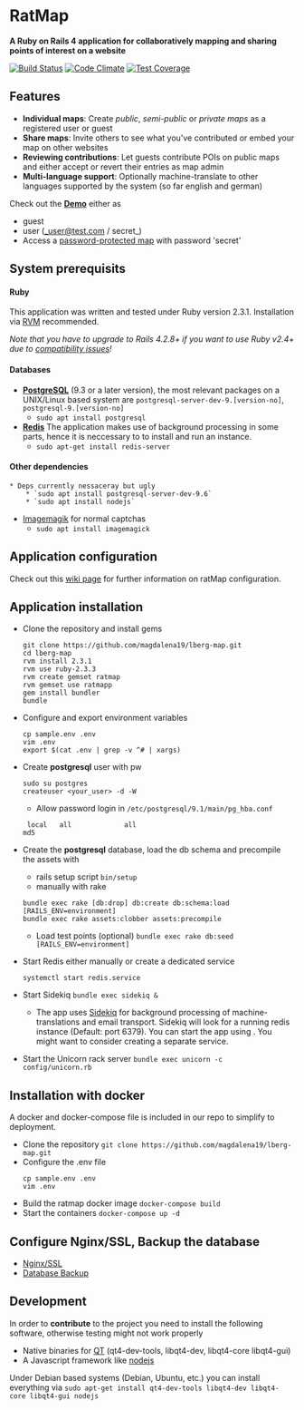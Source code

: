 # **RatMap**

**A Ruby on Rails 4 application for collaboratively mapping and sharing points of interest on a website**

  
  [![Build Status](https://travis-ci.org/magdalena19/lberg-map.svg?branch=master)](https://travis-ci.org/magdalena19/lberg-map)
  [![Code Climate](https://codeclimate.com/github/magdalena19/lberg-map/badges/gpa.svg)](https://codeclimate.com/github/magdalena19/lberg-map)
  [![Test Coverage](https://codeclimate.com/github/magdalena19/lberg-map/badges/coverage.svg)](https://codeclimate.com/github/magdalena19/lberg-map/coverage)

## **Features**

* **Individual maps**: Create _public_, _semi-public_ or _private maps_ as a registered user or guest
* **Share maps**: Invite others to see what you've contributed or embed your map on other websites
* **Reviewing contributions**: Let guests contribute POIs on public maps and either accept or revert their entries as map admin
* **Multi-language support**: Optionally machine-translate to other languages supported by the system (so far english and german)

Check out the **[Demo](https://korner.lynx.uberspace.de)** either as
* guest 
* user (_user@test.com / secret_)
* Access a [password-protected map](https://korner.lynx.uberspace.de/en/secret5) with password 'secret'
  
## **System prerequisits**
#### **Ruby**
  This application was written and tested under Ruby version 2.3.1. Installation via [RVM](https://rvm.io/) recommended. 
	
	
  
  _Note that you have to upgrade to Rails 4.2.8+ if you want to use Ruby v2.4+ due to [compatibility issues](https://weblog.rubyonrails.org/2017/2/21/Rails-4-2-8-has-been-released/)!_
  
#### **Databases**
* **[PostgreSQL](https://www.postgresql.org/)** (9.3 or a later version), the most relevant packages on a UNIX/Linux based system are `postgresql-server-dev-9.[version-no]`, `postgresql-9.[version-no]`
	* `sudo apt install postgresql`
* **[Redis](https://redis.io/)** The application makes use of background processing in some parts, hence it is neccessary to to install and run an instance.
	* `sudo apt-get install redis-server`
  
#### **Other dependencies**
	* Deps currently nessaceray but ugly
		* `sudo apt install postgresql-server-dev-9.6`
		* `sudo apt install nodejs`
  * [Imagemagik](https://www.imagemagick.org/) for normal captchas
	* `sudo apt install imagemagick`
  

## **Application configuration**
Check out this [wiki page](https://github.com/magdalena19/lberg-map/wiki/Application-configuration) for further information on ratMap configuration.
## **Application installation**
* Clone the repository and install gems
    ```
    git clone https://github.com/magdalena19/lberg-map.git
    cd lberg-map
    rvm install 2.3.1
    rvm use ruby-2.3.3
    rvm create gemset ratmap
    rvm gemset use ratmapp
    gem install bundler
    bundle
    ```
* Configure and export environment variables
	```
	cp sample.env .env
	vim .env
	export $(cat .env | grep -v ^# | xargs)
	```
* Create **postgresql** user with pw
	```
	sudo su postgres
	createuser <your_user> -d -W
	```
	* Allow password login in `/etc/postgresql/9.1/main/pg_hba.conf`
	```
	 local   all             all                                     md5
	```
* Create the **postgresql** database, load the db schema and precompile the assets with 
	* rails setup script `bin/setup`
	* manually with rake
	```
	bundle exec rake [db:drop] db:create db:schema:load [RAILS_ENV=environment]
	bundle exec rake assets:clobber assets:precompile
	```
	* Load test points (optional) `bundle exec rake db:seed [RAILS_ENV=environment]` 
	
* Start Redis either manually or create a dedicated service
	```
	systemctl start redis.service  	
	```

* Start Sidekiq `bundle exec sidekiq &`
	* The app uses [Sidekiq](https://sidekiq.org/) for background processing of machine-translations and email transport. Sidekiq will look for a running redis instance (Default: port 6379). You can start the app using . You might want to consider creating a separate service.

* Start the Unicorn rack server `bundle exec unicorn -c config/unicorn.rb`

## **Installation with docker**
A docker and docker-compose file is included in our repo to simplify to deployment.
* Clone the repository `git clone https://github.com/magdalena19/lberg-map.git`
* Configure the .env file
	```
	cp sample.env .env
	vim .env
	```
* Build the ratmap docker image `docker-compose build`
* Start the containers `docker-compose up -d`	

## **Configure Nginx/SSL, Backup the database**
* [Nginx/SSL](https://github.com/magdalena19/ratMap/wiki/Nginx-SSL-Sample-Config)
* [Database Backup](https://github.com/magdalena19/ratMap/wiki/Database-Backup)

## Development
In order to **contribute** to the project you need to install the following software, otherwise testing might not work properly
  
  * Native binaries for [QT](https://www.qt.io/) (qt4-dev-tools, libqt4-dev, libqt4-core libqt4-gui)
  * A Javascript framework like [nodejs](https://nodejs.org/)

  Under Debian based systems (Debian, Ubuntu, etc.) you can install everything via
	```
	sudo apt-get install qt4-dev-tools libqt4-dev libqt4-core libqt4-gui nodejs 
	```
